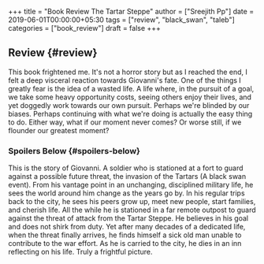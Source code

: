 +++
title = "Book Review The Tartar Steppe"
author = ["Sreejith Pp"]
date = 2019-06-01T00:00:00+05:30
tags = ["review", "black_swan", "taleb"]
categories = ["book_review"]
draft = false
+++

## Review {#review}

This book frightened me. It's not a horror story but as I reached the end, I felt a deep visceral reaction towards Giovanni's fate. One of the things I greatly fear is the idea of a wasted life. A life where, in the pursuit of a goal, we take some heavy opportunity costs, seeing others enjoy their lives, and yet doggedly work towards our own pursuit. Perhaps we're blinded by our biases. Perhaps continuing with what we're doing is actually the easy thing to do. Either way, what if our moment never comes? Or worse still, if we flounder our greatest moment?


### Spoilers Below {#spoilers-below}

This is the story of Giovanni. A soldier who is stationed at a fort to guard against a possible future threat, the invasion of the Tartars (A black swan event). From his vantage point in an unchanging, disciplined military life, he sees the world around him change as the years go by. In his regular trips back to the city, he sees his peers grow up, meet new people, start families, and cherish life. All the while he is stationed in a far remote outpost to guard against the threat of attack from the Tartar Steppe. He believes in his goal and does not shirk from duty. Yet after many decades of a dedicated life, when the threat finally arrives, he finds himself a sick old man unable to contribute to the war effort. As he is carried to the city, he dies in an inn reflecting on his life. Truly a frightful picture.
